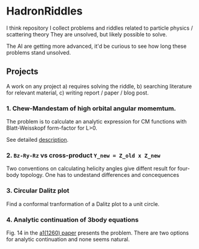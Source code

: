 # HadronRiddles

I think repository I collect problems and riddles related to particle physics / scattering theory
They are unsolved, but likely possible to solve.

The AI are getting more advanced,
it'd be curious to see how long these problems stand unsolved.

## Projects

A work on any project a) requires solving the riddle, b) searching literature for relevant material, c) writing report / paper / blog post.

### 1. Chew-Mandestam of high orbital angular momemtum.

The problem is to calculate an analytic expression for CM functions with Blatt-Weisskopf form-factor for L>0.

See detailed [description](analytic-chew-mandelstam.md).

### 2. `Bz-Ry-Rz` vs cross-product `Y_new = Z_old x Z_new`

Two conventions on calculating helicity angles give diffent result for four-body topology. One has to undestand differences and concequences

### 3. Circular Dalitz plot

Find a conformal tranformation of a Dalitz plot to a unit circle.

### 4. Analytic continuation of 3body equations

Fig. 14 in the [a1(1260) paper](https://inspirehep.net/literature/1696497) presents the problem. There are two options for analytic continuation and none seems natural.